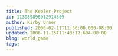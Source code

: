```yaml
---
title: The Kepler Project
id: 113959898012914309
author: Kirby Urner
published: 2006-02-11T11:30:00.000-08:00
updated: 2006-11-15T11:43:12.604-08:00
blog: world_game
tags: 
---
```


